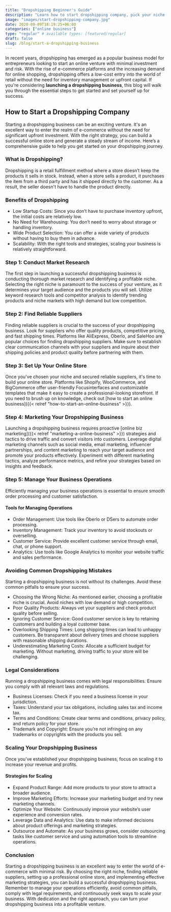 ```yaml
---
title: "Dropshipping Beginner's Guide"
description: "Learn how to start dropshipping company, pick your niche, secure suppliers, build your store, drive traffic, and prioritize stellar customer service for growth."
image: "images/start-dropshipping-company.jpg"
date: 2020-09-09T18:19:25+06:00
categories: ["online business"]
type: "regular" # available types: [featured/regular]
draft: false
slug: /blog/start-a-dropshipping-business
---
```


In recent years, dropshipping has emerged as a popular business model for entrepreneurs looking to start an online venture with minimal investment and risk. With the rise of e-commerce platforms and the increasing demand for online shopping, dropshipping offers a low-cost entry into the world of retail without the need for inventory management or upfront capital. If you're considering **launching a dropshipping business**, this blog  will walk you through the essential steps to get started and set yourself up for success.

## How to Start a Dropshipping Company

Starting a dropshipping business can be an exciting venture. It's an excellent way to enter the realm of e-commerce without the need for significant upfront investment. With the right strategy, you can build a successful online store and generate a steady stream of income. Here’s a comprehensive guide to help you get started on your dropshipping journey.

### What is Dropshipping?

Dropshipping is a retail fulfillment method where a store doesn’t keep the products it sells in stock. Instead, when a store sells a product, it purchases the item from a third party and has it shipped directly to the customer. As a result, the seller doesn't have to handle the product directly.

### Benefits of Dropshipping

* Low Startup Costs: Since you don’t have to purchase inventory upfront, the initial costs are relatively low.
* No Need for Warehousing: You don’t need to worry about storage or handling inventory.
* Wide Product Selection: You can offer a wide variety of products without having to buy them in advance.
* Scalability: With the right tools and strategies, scaling your business is relatively straightforward.

### Step 1: Conduct Market Research

The first step in launching a successful dropshipping business is conducting thorough market research and identifying a profitable niche. Selecting the right niche is paramount to the success of your venture, as it determines your target audience and the products you will sell. Utilize keyword research tools and competitor analysis to identify trending products and niche markets with high demand but low competition.

### Step 2: Find Reliable Suppliers

Finding reliable suppliers is crucial to the success of your dropshipping business. Look for suppliers who offer quality products, competitive pricing, and fast shipping times. Platforms like AliExpress, Oberlo, and SaleHoo are popular choices for finding dropshipping suppliers. Make sure to establish clear communication channels with your suppliers and inquire about their shipping policies and product quality before partnering with them.

### Step 3: Set Up Your Online Store

Once you've chosen your niche and secured reliable suppliers, it's time to build your online store. Platforms like Shopify, WooCommerce, and BigCommerce offer user-friendly Focusinterfaces and customizable templates that make it easy to create a professional-looking storefront. If you need to brush up on knowledge, check out [how to start an online business]({{< relref "how-to-start-an-online-business" >}}).

### Step 4: Marketing Your Dropshipping Business

Launching a dropshipping business requires proactive [online biz marketing]({{< relref "marketing-a-online-business" >}}) strategies and tactics to drive traffic and convert visitors into customers. Leverage digital marketing channels such as social media, email marketing, influencer partnerships, and content marketing to reach your target audience and promote your products effectively. Experiment with different marketing tactics, analyze performance metrics, and refine your strategies based on insights and feedback.

### Step 5: Manage Your Business Operations

Efficiently managing your business operations is essential to ensure smooth order processing and customer satisfaction.

#### Tools for Managing Operations

* Order Management: Use tools like Oberlo or DSers to automate order processing.
* Inventory Management: Track your inventory to avoid stockouts or overselling.
* Customer Service: Provide excellent customer service through email, chat, or phone support.
* Analytics: Use tools like Google Analytics to monitor your website traffic and sales performance.

### Avoiding Common Dropshipping Mistakes

Starting a dropshipping business is not without its challenges. Avoid these common pitfalls to ensure your success.

* Choosing the Wrong Niche: As mentioned earlier, choosing a profitable niche is crucial. Avoid niches with low demand or high competition.
* Poor Quality Products: Always vet your suppliers and check product quality before selling.
* Ignoring Customer Service: Good customer service is key to retaining customers and building a loyal customer base.
* Overlooking Shipping Times: Long shipping times can lead to unhappy customers. Be transparent about delivery times and choose suppliers with reasonable shipping durations.
* Underestimating Marketing Costs: Allocate a sufficient budget for marketing. Without marketing, driving traffic to your store will be challenging.

### Legal Considerations

Running a dropshipping business comes with legal responsibilities. Ensure you comply with all relevant laws and regulations.

* Business Licenses: Check if you need a business license in your jurisdiction.
* Taxes: Understand your tax obligations, including sales tax and income tax.
* Terms and Conditions: Create clear terms and conditions, privacy policy, and return policy for your store.
* Trademark and Copyright: Ensure you’re not infringing on any trademarks or copyrights with the products you sell.

### Scaling Your Dropshipping Business

Once you’ve established your dropshipping business, focus on scaling it to increase your revenue and profits.

#### Strategies for Scaling

* Expand Product Range: Add more products to your store to attract a broader audience.
* Improve Marketing Efforts: Increase your marketing budget and try new marketing channels.
* Optimize Your Website: Continuously improve your website’s user experience and conversion rates.
* Leverage Data and Analytics: Use data to make informed decisions about product offerings and marketing strategies.
* Outsource and Automate: As your business grows, consider outsourcing tasks like customer service and using automation tools to streamline operations.

### Conclusion

Starting a dropshipping business is an excellent way to enter the world of e-commerce with minimal risk. By choosing the right niche, finding reliable suppliers, setting up a professional online store, and implementing effective marketing strategies, you can build a successful dropshipping business. Remember to manage your operations efficiently, avoid common pitfalls, comply with legal requirements, and continuously seek ways to scale your business. With dedication and the right approach, you can turn your dropshipping business into a profitable venture.
